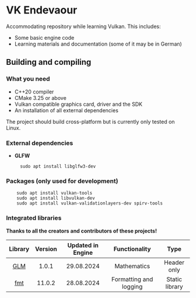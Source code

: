 # VK Endevaour

Accommodating repository while learning Vulkan. This includes:

- Some basic engine code
- Learning materials and documentation (some of it may be in German)

## Building and compiling

### What you need

- C++20 compiler
- CMake 3.25 or above
- Vulkan compatible graphics card, driver and the SDK
- An installation of all external dependencies

The project should build cross-platform but is currently only tested on Linux.

### External dependencies

- **GLFW**

        sudo apt install libglfw3-dev

### Packages (only used for development)

        sudo apt install vulkan-tools
        sudo apt install libvulkan-dev
        sudo apt install vulkan-validationlayers-dev spirv-tools

### Integrated libraries

**Thanks to all the creators and contributors of these projects!**

| **Library**                                                          | **Version** | **Updated in Engine** | **Functionality**           | **Type**       |
|:--------------------------------------------------------------------:|:-----------:|:---------------------:|:---------------------------:|:--------------:|
| [GLM](https://github.com/g-truc/glm)                                 | 1.0.1       | 29.08.2024            | Mathematics                 | Header only    |
| [fmt](https://github.com/fmtlib/fmt)                                 | 11.0.2      | 28.08.2024            | Formatting and logging      | Static library |
